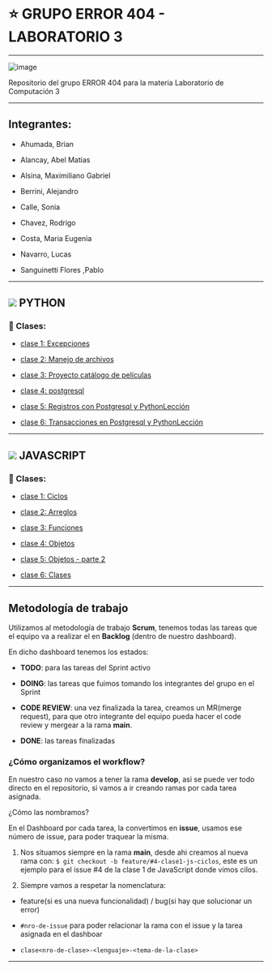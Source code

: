 # :star: GRUPO ERROR 404 - LABORATORIO 3

---

![image](https://user-images.githubusercontent.com/72580574/232951630-0378508f-7755-4582-ad40-c26015adb596.png)


Repositorio del grupo ERROR 404 para la materia Laboratorio de Computación 3

---

## Integrantes:

- Ahumada, Brian                         

- Alancay, Abel Matias                

- Alsina, Maximiliano Gabriel    

- Berrini, Alejandro                       

- Calle, Sonia 

- Chavez, Rodrigo                       

- Costa, Maria Eugenia              

- Navarro, Lucas                                            

- Sanguinetti Flores ,Pablo

---

## <img src="https://img.icons8.com/color/50/null/python--v1.png"/> PYTHON

### :book: Clases:

- [clase 1: Excepciones](https://github.com/CodeSystem2022/ERROR-404-LABORATORIO3/tree/main/python/Clase_01_Leccion01)

- [clase 2: Manejo de archivos](https://github.com/CodeSystem2022/ERROR-404-LABORATORIO3/tree/main/python/Clase_02/Leccion2)

- [clase 3: Proyecto catálogo de películas](https://github.com/CodeSystem2022/ERROR-404-LABORATORIO3/tree/main/python/Clase_03/Leccion_03)

- [clase 4: postgresql](https://github.com/CodeSystem2022/ERROR-404-LABORATORIO3/tree/main/python/Clase_04/Leccion04/BD)

- [clase 5: Registros con Postgresql y PythonLección](https://github.com/CodeSystem2022/ERROR-404-LABORATORIO3/tree/main/python/clase_05)

- [clase 6: Transacciones en Postgresql y PythonLección ](https://github.com/CodeSystem2022/ERROR-404-LABORATORIO3/tree/main/python/clase_06)

---

## <img src="https://img.icons8.com/color/50/null/javascript--v1.png"/> JAVASCRIPT

### :book: Clases:

- [clase 1: Ciclos](https://github.com/CodeSystem2022/ERROR-404-LABORATORIO3/tree/main/javascript/clase1-ciclos)

- [clase 2: Arreglos](https://github.com/CodeSystem2022/ERROR-404-LABORATORIO3/tree/main/javascript/clase2-arreglos)

- [clase 3: Funciones](https://github.com/CodeSystem2022/ERROR-404-LABORATORIO3/tree/main/javascript/clase3-funciones)

- [clase 4: Objetos](https://github.com/CodeSystem2022/ERROR-404-LABORATORIO3/tree/main/javascript/clase4-objetos)

- [clase 5: Objetos - parte 2](https://github.com/CodeSystem2022/ERROR-404-LABORATORIO3/tree/main/javascript/clase5-objetos-parte2)

- [clase 6: Clases](https://github.com/CodeSystem2022/ERROR-404-LABORATORIO3/tree/main/javascript/Clase%206-Clases)

---

## Metodología de trabajo

Utilizamos al metodología de trabajo **Scrum**, tenemos todas las tareas que el equipo va a realizar el en **Backlog** (dentro de nuestro dashboard).

En dicho dashboard tenemos los estados: 

- **TODO**: para las tareas del Sprint activo

- **DOING**: las tareas que fuimos tomando los integrantes del grupo en el Sprint

- **CODE REVIEW**: una vez finalizada la tarea, creamos un MR(merge request), para que otro integrante del equipo pueda hacer el code review y mergear a la rama **main**.

- **DONE**: las tareas finalizadas

### ¿Cómo organizamos el workflow?

En nuestro caso no vamos a tener la rama **develop**, asi se puede ver todo directo en el repositorio, si vamos a ir creando ramas por cada tarea asignada.

¿Cómo las nombramos?

En el Dashboard por cada tarea, la convertimos en **issue**, usamos ese número de issue, para poder traquear la misma.

1. Nos situamos siempre en la rama **main**, desde ahi creamos al nueva rama con: `$ git checkout -b feature/#4-clase1-js-ciclos`, este es un ejemplo para el issue #4 de la clase 1 de JavaScript donde vimos cilos.

2. Siempre vamos a respetar la nomenclatura:

- feature(si es una nueva funcionalidad) / bug(si hay que solucionar un error)

- `#nro-de-issue` para poder relacionar la rama con el issue y la tarea asignada en el dashboar

- `clase<nro-de-clase>-<lenguaje>-<tema-de-la-clase>`

---
